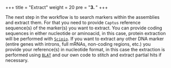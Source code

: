+++
title = "Extract"
weight = 20
pre = "<b>3. </b>"
+++

The next step in the workflow is to search markers within the assemblies and extract them. For that you need to provide `Captus` reference sequence(s) of the marker(s) you want to extract. You can provide coding sequences in either nucleotide or aminoacid, in this case, protein extraction will be performed with [`Scipio`](https://www.webscipio.org/). If you want to extract any other DNA marker (entire genes with introns, full mRNAs, non-coding regions, etc.) you provide your reference(s) in nucleotide format, in this case the extraction is performed using 
[`BLAT`](http://hgdownload.soe.ucsc.edu/admin/exe/) and our own code to stitch and extract partial hits if necessary. 
